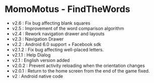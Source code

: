 MomoMotus - FindTheWords
=====

* v2.6 : Fix bug affecting blank squares
* v2.5 : Improvement of the word comparison algorithm
* v2.4 : Rework navigation drawer and layouts
* v2.3 : Navigation Drawer
* v2.2 : Android 6.0 support + Facebook sdk
* v2.1.2 : Fix bug affecting well-placed letters.
* v2.1.1 : Help Dialog
* v2.1 : English version added
* v2.0.2 : Prevent activity reloading when the orientation changes
* v2.0.1 : Return to the home screen from the end of the game fixed.
* v2 : Android native code